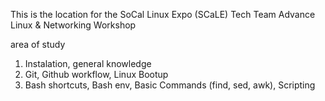 This is the location for the SoCal Linux Expo (SCaLE) Tech Team Advance Linux & Networking Workshop

area of study
1. Instalation, general knowledge
2. Git, Github workflow, Linux Bootup
3. Bash shortcuts, Bash env, Basic Commands (find, sed, awk), Scripting
